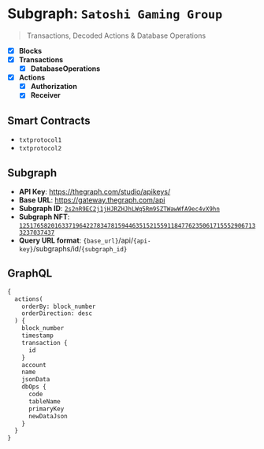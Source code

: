 # Subgraph: `Satoshi Gaming Group`

> Transactions, Decoded Actions & Database Operations

- [x] **Blocks**
- [x] **Transactions**
  - [x] **DatabaseOperations**
- [x] **Actions**
  - [x] **Authorization**
  - [x] **Receiver**

## Smart Contracts

- `txtprotocol1`
- `txtprotocol2`

## Subgraph

- **API Key**: <https://thegraph.com/studio/apikeys/>
- **Base URL**: <https://gateway.thegraph.com/api>
- **Subgraph ID**: [`2s2nR9EC2j1jHJRZHJhLWq5Rm9SZTWawWfA9ec4vX9hn`](https://thegraph.com/explorer/subgraphs/2s2nR9EC2j1jHJRZHJhLWq5Rm9SZTWawWfA9ec4vX9hn?view=Query&chain=arbitrum-one)
- **Subgraph NFT**: [`12517658201633719642278347815944635152155911847762350617155529067133237037437`](https://arbiscan.io/nft/0x3fbd54f0cc17b7ae649008deea12ed7d2622b23f/12517658201633719642278347815944635152155911847762350617155529067133237037437)
- **Query URL format**: `{base_url}`/api/`{api-key}`/subgraphs/id/`{subgraph_id}`

## GraphQL

```graphql
{
  actions(
    orderBy: block_number
    orderDirection: desc
  ) {
    block_number
    timestamp
    transaction {
      id
    }
    account
    name
    jsonData
    dbOps {
      code
      tableName
      primaryKey
      newDataJson
    }
  }
}
```
